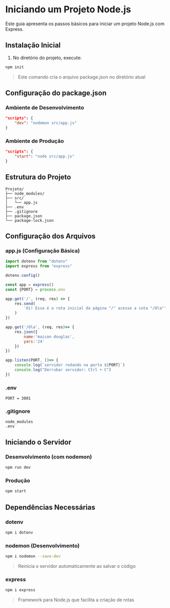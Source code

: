 
# Iniciando um Projeto Node.js

Este guia apresenta os passos básicos para iniciar um projeto Node.js com Express.

## Instalação Inicial

1. No diretório do projeto, execute:
```bash
npm init
```
> Este comando cria o arquivo package.json no diretório atual

## Configuração do package.json

### Ambiente de Desenvolvimento
```json
"scripts": {
    "dev": "nodemon src/app.js"
}
```

### Ambiente de Produção
```json
"scripts": {
    "start": "node src/app.js"
}
```

## Estrutura do Projeto
```
Projeto/
├── node_modules/
├── src/
│   └── app.js
├── .env
├── .gitignore
├── package.json
└── package-lock.json
```

## Configuração dos Arquivos

### app.js (Configuração Básica)
```javascript
import dotenv from "dotenv"
import express from "express"

dotenv.config()

const app = express()
const {PORT} = process.env

app.get('/', (req, res) => {
    res.send(
        'Oi! Essa é a rota inicial da página "/" acesse a cota "/Ola"'
    )
})

app.get('/Ola', (req, res)=> {
    res.json({
        name:'maicon douglas',
        yars:'24'
    })
})

app.listen(PORT, ()=> {
    console.log(`servidor rodando na porta ${PORT}`)
    console.log("Derrubar servidor: Ctrl + C")
})
```

### .env
```env
PORT = 3001
```

### .gitignore
```
node_modules
.env
```

## Iniciando o Servidor

### Desenvolvimento (com nodemon)
```bash
npm run dev
```

### Produção
```bash
npm start
```

## Dependências Necessárias

### dotenv
```bash
npm i dotenv
```

### nodemon (Desenvolvimento)
```bash
npm i nodemon --save-dev
```
> Reinicia o servidor automaticamente ao salvar o código

### express
```bash
npm i express
```
> Framework para Node.js que facilita a criação de rotas